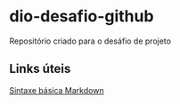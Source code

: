 # dio-desafio-github
Repositório criado para o desáfio de projeto

## Links úteis
[Sintaxe básica Markdown](https://www.markdownguide.org/basic-syntax/)

